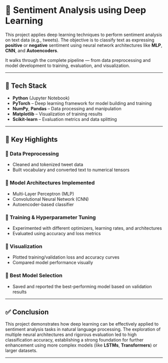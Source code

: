 # 🧠 Sentiment Analysis using Deep Learning

This project applies deep learning techniques to perform sentiment analysis on text data (e.g., tweets). The objective is to classify text as expressing **positive** or **negative** sentiment using neural network architectures like **MLP**, **CNN**, and **Autoencoders**.

It walks through the complete pipeline — from data preprocessing and model development to training, evaluation, and visualization.

---

## 🚀 Tech Stack

- **Python** (Jupyter Notebook)
- **PyTorch** – Deep learning framework for model building and training
- **NumPy**, **Pandas** – Data processing and manipulation
- **Matplotlib** – Visualization of training results
- **Scikit-learn** – Evaluation metrics and data splitting

---

## 📌 Key Highlights

### 🔹 Data Preprocessing
- Cleaned and tokenized tweet data
- Built vocabulary and converted text to numerical tensors

### 🔹 Model Architectures Implemented
- Multi-Layer Perceptron (MLP)
- Convolutional Neural Network (CNN)
- Autoencoder-based classifier

### 🔹 Training & Hyperparameter Tuning
- Experimented with different optimizers, learning rates, and architectures
- Evaluated using accuracy and loss metrics

### 🔹 Visualization
- Plotted training/validation loss and accuracy curves
- Compared model performance visually

### 🔹 Best Model Selection
- Saved and reported the best-performing model based on validation results

---

## ✅ Conclusion

This project demonstrates how deep learning can be effectively applied to sentiment analysis tasks in natural language processing. The exploration of multiple neural architectures and rigorous evaluation led to high classification accuracy, establishing a strong foundation for further enhancement using more complex models (like **LSTMs**, **Transformers**) or larger datasets.

---

